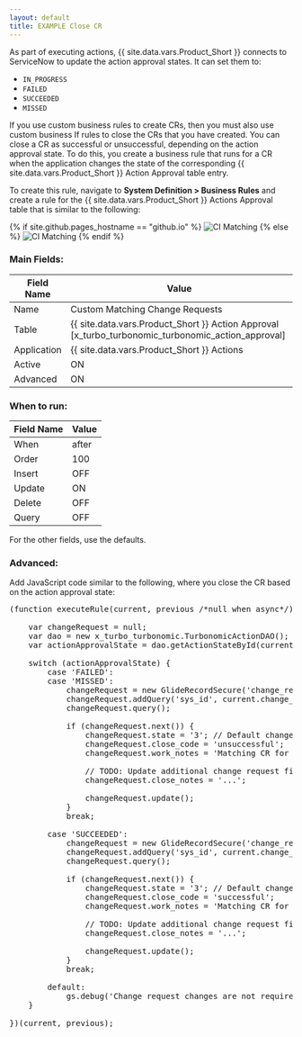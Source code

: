 ```yaml
---
layout: default
title: EXAMPLE Close CR
---
```


As part of executing actions, {{ site.data.vars.Product_Short }} connects to 
ServiceNow to update the action approval states.  It can set them to:

- `IN_PROGRESS`
- `FAILED`
- `SUCCEEDED`
- `MISSED`

If you use custom business rules to create CRs, then you must also use custom business 
If rules to close the CRs that you have created. You can close a CR as successful or unsuccessful, 
depending on the action approval state. To do this, you create a business rule that runs for a CR 
when the application changes the state of the corresponding {{ site.data.vars.Product_Short }} 
Action Approval table entry.

To create this rule, navigate to 
**System Definition > Business Rules** and create a rule for the 
{{ site.data.vars.Product_Short }} Actions Approval table that is similar to the following:

{% if site.github.pages_hostname == "github.io" %}
<img src="{{ site.github.baseurl }}{{ '/assets/SNOW_Cust_BR_CloseCR.png' | relative_url }}" alt="CI Matching">
{% else %}
<img src="{{ '/assets/SNOW_Cust_BR_CloseCR.png' | relative_url }}" alt="CI Matching">
{% endif %}


### Main Fields:

| Field Name | Value |
| --- | --- |
| Name | Custom Matching Change Requests |
| Table | {{ site.data.vars.Product_Short }} Action Approval [x_turbo_turbonomic_turbonomic_action_approval] |
| Application | {{ site.data.vars.Product_Short }} Actions |
| Active | ON |
| Advanced | ON |

### When to run:

| Field Name | Value |
| --- | --- |
| When | after |
| Order | 100 |
| Insert | OFF |
| Update | ON |
| Delete | OFF |
| Query | OFF |

For the other fields, use the defaults.

### Advanced:

Add JavaScript code similar to the following, where you close the CR based on the 
action approval state:

<pre>
(function executeRule(current, previous /*null when async*/) {

    var changeRequest = null;
    var dao = new x_turbo_turbonomic.TurbonomicActionDAO();
    var actionApprovalState = dao.getActionStateById(current.state_id);

    switch (actionApprovalState) {
        case 'FAILED':
        case 'MISSED':
            changeRequest = new GlideRecordSecure('change_request');
            changeRequest.addQuery('sys_id', current.change_request_id);
            changeRequest.query();

            if (changeRequest.next()) {
                changeRequest.state = '3'; // Default change request closed state
                changeRequest.close_code = 'unsuccessful';
                changeRequest.work_notes = 'Matching CR for the failed Turbonomic action has been closed as unsuccessful';

                // TODO: Update additional change request fields, as required
                changeRequest.close_notes = '...';

                changeRequest.update();
            }
            break;

        case 'SUCCEEDED':
            changeRequest = new GlideRecordSecure('change_request');
            changeRequest.addQuery('sys_id', current.change_request_id);
            changeRequest.query();

            if (changeRequest.next()) {
                changeRequest.state = '3'; // Default change request closed state
                changeRequest.close_code = 'successful';
                changeRequest.work_notes = 'Matching CR for the succeeded Turbonomic action has been closed as successful';

                // TODO: Update additional change request fields, as required
                changeRequest.close_notes = '...';

                changeRequest.update();
            }
            break;

        default:
            gs.debug('Change request changes are not required for Turbonomic action approval');
    }

})(current, previous);
</pre>
